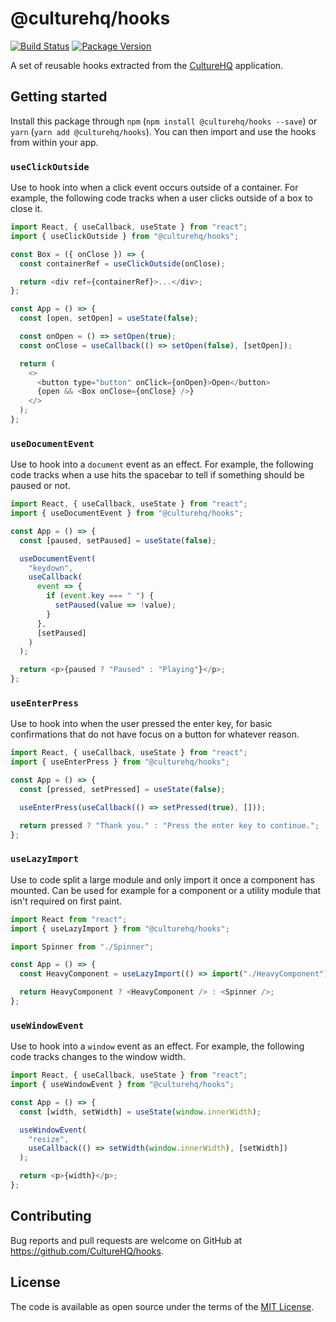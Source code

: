 # @culturehq/hooks

[![Build Status](https://github.com/CultureHQ/hooks/workflows/Main/badge.svg)](https://github.com/CultureHQ/hooks/actions)
[![Package Version](https://img.shields.io/npm/v/@culturehq/hooks.svg)](https://www.npmjs.com/package/@culturehq/hooks)

A set of reusable hooks extracted from the [CultureHQ](https://www.culturehq.com) application.

## Getting started

Install this package through `npm` (`npm install @culturehq/hooks --save`) or `yarn` (`yarn add @culturehq/hooks`). You can then import and use the hooks from within your app.

### `useClickOutside`

Use to hook into when a click event occurs outside of a container. For example, the following code tracks when a user clicks outside of a box to close it.

```javascript
import React, { useCallback, useState } from "react";
import { useClickOutside } from "@culturehq/hooks";

const Box = ({ onClose }) => {
  const containerRef = useClickOutside(onClose);

  return <div ref={containerRef}>...</div>;
};

const App = () => {
  const [open, setOpen] = useState(false);

  const onOpen = () => setOpen(true);
  const onClose = useCallback(() => setOpen(false), [setOpen]);

  return (
    <>
      <button type="button" onClick={onOpen}>Open</button>
      {open && <Box onClose={onClose} />}
    </>
  );
};
```

### `useDocumentEvent`

Use to hook into a `document` event as an effect. For example, the following code tracks when a use hits the spacebar to tell if something should be paused or not.

```javascript
import React, { useCallback, useState } from "react";
import { useDocumentEvent } from "@culturehq/hooks";

const App = () => {
  const [paused, setPaused] = useState(false);

  useDocumentEvent(
    "keydown",
    useCallback(
      event => {
        if (event.key === " ") {
          setPaused(value => !value);
        }
      },
      [setPaused]
    )
  );

  return <p>{paused ? "Paused" : "Playing"}</p>;
};
```

### `useEnterPress`

Use to hook into when the user pressed the enter key, for basic confirmations that do not have focus on a button for whatever reason.

```javascript
import React, { useCallback, useState } from "react";
import { useEnterPress } from "@culturehq/hooks";

const App = () => {
  const [pressed, setPressed] = useState(false);

  useEnterPress(useCallback(() => setPressed(true), []));

  return pressed ? "Thank you." : "Press the enter key to continue.";
};
```

### `useLazyImport`

Use to code split a large module and only import it once a component has mounted. Can be used for example for a component or a utility module that isn't required on first paint.

```javascript
import React from "react";
import { useLazyImport } from "@culturehq/hooks";

import Spinner from "./Spinner";

const App = () => {
  const HeavyComponent = useLazyImport(() => import("./HeavyComponent"));

  return HeavyComponent ? <HeavyComponent /> : <Spinner />;
};
```

### `useWindowEvent`

Use to hook into a `window` event as an effect. For example, the following code tracks changes to the window width.

```javascript
import React, { useCallback, useState } from "react";
import { useWindowEvent } from "@culturehq/hooks";

const App = () => {
  const [width, setWidth] = useState(window.innerWidth);

  useWindowEvent(
    "resize",
    useCallback(() => setWidth(window.innerWidth), [setWidth])
  );

  return <p>{width}</p>;
};
```

## Contributing

Bug reports and pull requests are welcome on GitHub at https://github.com/CultureHQ/hooks.

## License

The code is available as open source under the terms of the [MIT License](https://opensource.org/licenses/MIT).
